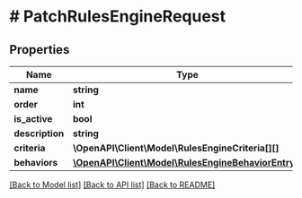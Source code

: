 # # PatchRulesEngineRequest

## Properties

Name | Type | Description | Notes
------------ | ------------- | ------------- | -------------
**name** | **string** |  | [optional]
**order** | **int** |  | [optional]
**is_active** | **bool** |  | [optional]
**description** | **string** |  | [optional]
**criteria** | **\OpenAPI\Client\Model\RulesEngineCriteria[][]** |  | [optional]
**behaviors** | [**\OpenAPI\Client\Model\RulesEngineBehaviorEntry[]**](RulesEngineBehaviorEntry.md) |  | [optional]

[[Back to Model list]](../../README.md#models) [[Back to API list]](../../README.md#endpoints) [[Back to README]](../../README.md)
